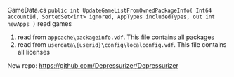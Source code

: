 GameData.cs
`public int UpdateGameListFromOwnedPackageInfo( Int64 accountId, SortedSet<int> ignored, AppTypes includedTypes, out int newApps )` read games
1. read from `appcache\packageinfo.vdf`. This file contains all packages
2. read from `userdata\{userid}\config\localconfig.vdf`. This file contains all licenses

New repo:
https://github.com/Depressurizer/Depressurizer